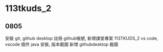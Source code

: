 # 113tkuds_2


## 0805 
安裝 git, github desktop
註冊 github帳號, 新增課堂專案 113TKUDS_2
vs code, vscode 插件
java 安裝, 版本截圖
新增 githubdesktop 截圖
